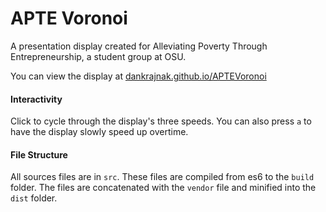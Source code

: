 # APTE Voronoi
A presentation display created for Alleviating Poverty Through Entrepreneurship, a student group at OSU.

You can view the display at [dankrajnak.github.io/APTEVoronoi](https://dankrajnak.github.io/APTEVoronoi)

#### Interactivity
Click to cycle through the display's three speeds.  You can also press `a` to have the display slowly speed up overtime.

#### File Structure
All sources files are in `src`.  These files are compiled from es6 to the `build` folder.  The files are concatenated with the `vendor` file and minified into the `dist` folder.